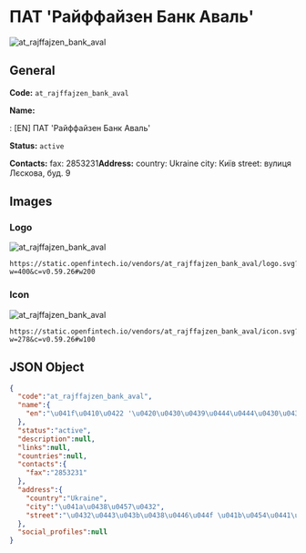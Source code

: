 
# ПАТ 'Райффайзен Банк Аваль' 
![at_rajffajzen_bank_aval](https://static.openfintech.io/vendors/at_rajffajzen_bank_aval/logo.svg?w=400&c=v0.59.26#w200)  

## General 
 
**Code:** `at_rajffajzen_bank_aval` 
 
**Name:** 
 
:	[EN] ПАТ 'Райффайзен Банк Аваль' 
 
**Status:** `active` 
 
**Contacts:** 
fax: 2853231**Address:** 
country: Ukraine 
city: Київ 
street: вулиця Лєскова, буд. 9 

## Images 

### Logo 
 
![at_rajffajzen_bank_aval](https://static.openfintech.io/vendors/at_rajffajzen_bank_aval/logo.svg?w=400&c=v0.59.26#w200)  

```
https://static.openfintech.io/vendors/at_rajffajzen_bank_aval/logo.svg?w=400&c=v0.59.26#w200
```  

### Icon 
 
![at_rajffajzen_bank_aval](https://static.openfintech.io/vendors/at_rajffajzen_bank_aval/icon.svg?w=278&c=v0.59.26#w100)  

```
https://static.openfintech.io/vendors/at_rajffajzen_bank_aval/icon.svg?w=278&c=v0.59.26#w100
```  

## JSON Object 

```json
{
  "code":"at_rajffajzen_bank_aval",
  "name":{
    "en":"\u041f\u0410\u0422 '\u0420\u0430\u0439\u0444\u0444\u0430\u0439\u0437\u0435\u043d \u0411\u0430\u043d\u043a \u0410\u0432\u0430\u043b\u044c'"
  },
  "status":"active",
  "description":null,
  "links":null,
  "countries":null,
  "contacts":{
    "fax":"2853231"
  },
  "address":{
    "country":"Ukraine",
    "city":"\u041a\u0438\u0457\u0432",
    "street":"\u0432\u0443\u043b\u0438\u0446\u044f \u041b\u0454\u0441\u043a\u043e\u0432\u0430, \u0431\u0443\u0434. 9"
  },
  "social_profiles":null
}
```  
